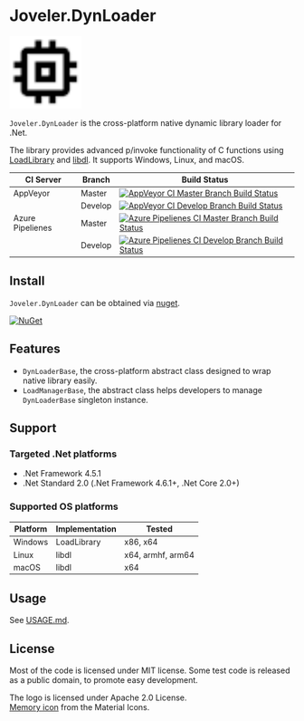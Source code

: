 # Joveler.DynLoader

<div style="text-align: left">
    <img src="./Image/Logo.svg" height="128">
</div>

`Joveler.DynLoader` is the cross-platform native dynamic library loader for .Net.

The library provides advanced p/invoke functionality of C functions using [LoadLibrary](https://docs.microsoft.com/en-us/windows/win32/api/libloaderapi/nf-libloaderapi-loadlibraryw) and [libdl](http://man7.org/linux/man-pages/man3/dlopen.3.html). It supports Windows, Linux, and macOS.

| CI Server        | Branch    | Build Status   |
|------------------|-----------|----------------|
| AppVeyor         | Master    | [![AppVeyor CI Master Branch Build Status](https://ci.appveyor.com/api/projects/status/69h8nrpyqx875bcm/branch/master?svg=true)](https://ci.appveyor.com/project/ied206/joveler-dynloader/branch/master) |
|                  | Develop   | [![AppVeyor CI Develop Branch Build Status](https://ci.appveyor.com/api/projects/status/69h8nrpyqx875bcm/branch/develop?svg=true)](https://ci.appveyor.com/project/ied206/joveler-dynloader/branch/develop) |
| Azure Pipelienes | Master    | [![Azure Pipelienes CI Master Branch Build Status](https://dev.azure.com/ied206/Joveler.DynLoader/_apis/build/status/ied206.Joveler.DynLoader?branchName=master)](https://dev.azure.com/ied206/Joveler.DynLoader/_build) |
|                  | Develop   | [![Azure Pipelienes CI Develop Branch Build Status](https://dev.azure.com/ied206/Joveler.DynLoader/_apis/build/status/ied206.Joveler.DynLoader?branchName=develop)](https://dev.azure.com/ied206/Joveler.DynLoader/_build) |

## Install

`Joveler.DynLoader` can be obtained via [nuget](https://www.nuget.org/packages/Joveler.DynLoader).

[![NuGet](https://buildstats.info/nuget/Joveler.DynLoader)](https://www.nuget.org/packages/Joveler.DynLoader)

## Features

- `DynLoaderBase`, the cross-platform abstract class designed to wrap native library easily.
- `LoadManagerBase`, the abstract class helps developers to manage `DynLoaderBase` singleton instance.

## Support

### Targeted .Net platforms

- .Net Framework 4.5.1
- .Net Standard 2.0 (.Net Framework 4.6.1+, .Net Core 2.0+)

### Supported OS platforms

| Platform | Implementation | Tested            |
|----------|----------------|-------------------|
| Windows  | LoadLibrary    | x86, x64          |
| Linux    | libdl          | x64, armhf, arm64 |
| macOS    | libdl          | x64               |

## Usage

See [USAGE.md](./USAGE.md).

## License

Most of the code is licensed under MIT license. Some test code is released as a public domain, to promote easy development.

The logo is licensed under Apache 2.0 License.  
[Memory icon](https://material.io/resources/icons/?icon=memory&style=baseline) from the Material Icons.
